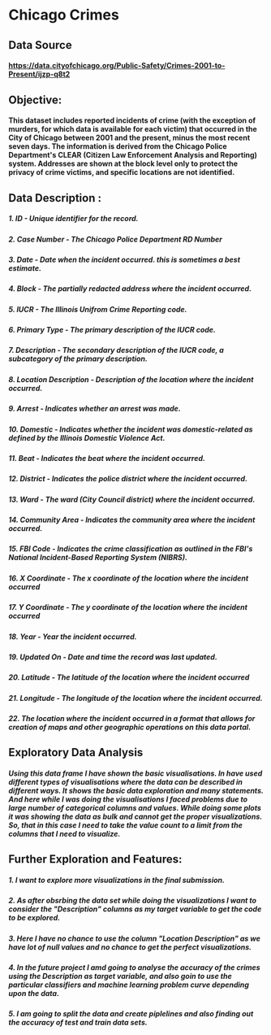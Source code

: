 # Chicago Crimes
## Data Source
#### https://data.cityofchicago.org/Public-Safety/Crimes-2001-to-Present/ijzp-q8t2
## Objective:
#### This dataset includes reported incidents of crime (with the exception of murders, for which data is available for each victim) that occurred in the City of Chicago between 2001 and the present, minus the most recent seven days. The information is derived from the Chicago Police Department's CLEAR (Citizen Law Enforcement Analysis and Reporting) system. Addresses are shown at the block level only to protect the privacy of crime victims, and specific locations are not identified.
## Data Description :
##### 1. ID -  Unique identifier for the record. 
##### 2. Case Number - The Chicago Police Department RD Number
##### 3. Date - Date when the incident occurred. this is sometimes a best estimate.
##### 4. Block - The partially redacted address where the incident occurred.
##### 5. IUCR - The Illinois Unifrom Crime Reporting code.
##### 6. Primary Type - The primary description of the IUCR code.
##### 7. Description - The secondary description of the IUCR code, a subcategory of the primary description.
##### 8. Location Description - Description of the location where the incident occurred.
##### 9. Arrest - Indicates whether an arrest was made.
##### 10. Domestic - Indicates whether the incident was domestic-related as defined by the Illinois Domestic Violence Act.
##### 11. Beat - Indicates the beat where the incident occurred.
##### 12. District - Indicates the police district where the incident occurred.
##### 13. Ward - The ward (City Council district) where the incident occurred.
##### 14. Community Area - Indicates the community area where the incident occurred.
##### 15. FBI Code - Indicates the crime classification as outlined in the FBI's National Incident-Based Reporting System (NIBRS).
##### 16. X Coordinate - The x coordinate of the location where the incident occurred
##### 17. Y Coordinate - The y coordinate of the location where the incident occurred
##### 18. Year - Year the incident occurred.
##### 19. Updated On - Date and time the record was last updated.
##### 20. Latitude - The latitude of the location where the incident occurred
##### 21. Longitude - The longitude of the location where the incident occurred. 
##### 22. The location where the incident occurred in a format that allows for creation of maps and other geographic operations on this data portal. 
## Exploratory Data Analysis
##### Using this data frame I have shown the basic visualisations. In have used different types of visualisations where the data can be described in different ways. It shows the basic data exploration and many statements. And here while I was doing the visualisations I faced problems due to large number of categorical columns and values. While doing some plots it was showing the data as bulk and cannot get the proper visualizations. So, that in this case I need to take the value count to a limit from the columns that I need to visualize.
## Further Exploration and Features:
##### 1. I want to explore more visualizations in the final submission.
##### 2. As after obsrbing the data set while doing the visualizations I want to consider the "Description" columns as my target variable to get the code to be explored. 
##### 3. Here I have no chance to use the column "Location Description" as we have lot of null values and no chance to get the perfect visualizations.
##### 4. In the future project I amd going to analyse the accuracy of the crimes using the Description as target variable, and also goin to use the particular classifiers and machine learning problem curve depending upon the data. 
##### 5. I am going to split the data and create piplelines and also finding out the accuracy of test and train data sets. 
